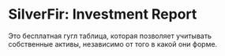 # SilverFir: Investment Report
Это бесплатная гугл таблица, которая позволяет учитывать собственные активы, независимо от того в какой они форме.
